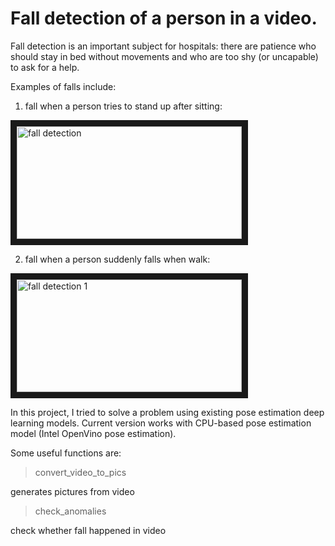 # Fall detection of a person in a video.

Fall detection is an important subject for hospitals: there are patience who should stay in bed without movements and who are too shy (or uncapable) to ask for a help.

Examples of falls include:

1) fall when a person tries to stand up after sitting:

<a href="https://youtu.be/g-Hje8FJPAk" 
target="_blank"><img src="https://sun6-16.userapi.com/HeU1wlantCQV8CtUxgn4sOB-26Ulgd3lYX1MhQ/0031qJTLJcE.jpg" 
alt="fall detection" width="360" height="180" border="10" /></a>

2) fall when a person suddenly falls when walk:

<a href="https://youtu.be/YmG6ttlwtGg"
target="_blank"><img src="https://sun6-14.userapi.com/N87G607fka6f5pO3NPYJesnX-3xaY7KQeiDBqA/7X-bNlQoDYs.jpg" 
alt="fall detection 1" width="360" height="180" border="10" /></a>


In this project, I tried to solve a problem using existing pose estimation deep learning models.
Current version works with CPU-based pose estimation model (Intel OpenVino pose estimation).

Some useful functions are:

>  convert_video_to_pics

generates pictures from video

>  check_anomalies

check whether fall happened in video
